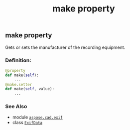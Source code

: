 ﻿---
title: make property
second_title: Aspose.CAD for Python via .NET API References
description: 
type: docs
weight: 800
url: /python-net/aspose.cad.exif/exifdata/make/
is_root: false
---

## make property


Gets or sets the manufacturer of the recording equipment.
### Definition:
```python
@property
def make(self):
    ...
@make.setter
def make(self, value):
    ...
```

### See Also
* module [`aspose.cad.exif`](../../)
* class [`ExifData`](/cad/python-net/aspose.cad.exif/exifdata)
